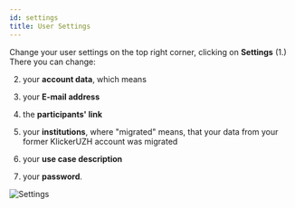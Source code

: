 ```yaml
---
id: settings
title: User Settings
---
```


Change your user settings on the top right corner, clicking on **Settings** (1.)
There you can change:

2. your **account data**, which means

3. your **E-mail address**
4. the **participants' link**
5. your **institutions**, where "migrated" means, that your data from your former KlickerUZH account was migrated
6. your **use case description**
7. your **password**.

![Settings](/img/user_settings.png)
